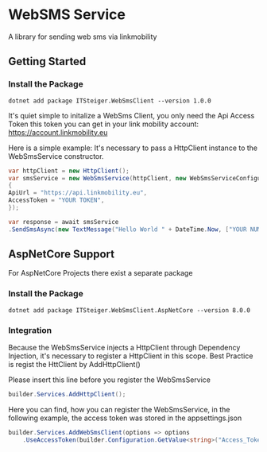 # WebSMS Service
A library for sending web sms via linkmobility

## Getting Started

### Install the Package
```shell
dotnet add package ITSteiger.WebSmsClient --version 1.0.0
```

It's quiet simple to initalize a WebSms Client, you only need the Api Access Token
this token you can get in your link mobility account:
https://account.linkmobility.eu

Here is a simple example:
It's necessary to pass a HttpClient instance to the WebSmsService constructor.
```csharp
var httpClient = new HttpClient();
var smsService = new WebSmsService(httpClient, new WebSmsServiceConfiguration
{
ApiUrl = "https://api.linkmobility.eu",
AccessToken = "YOUR TOKEN",
});

var response = await smsService
.SendSmsAsync(new TextMessage("Hello World " + DateTime.Now, ["YOUR NUMBER"]), CancellationToken.None);
```
## AspNetCore Support
For AspNetCore Projects there exist a separate package
### Install the Package
```shell
dotnet add package ITSteiger.WebSmsClient.AspNetCore --version 8.0.0
```
### Integration
Because the WebSmsService injects a HttpClient through Dependency Injection, it's necessary to register a HttpClient in this scope.
Best Practice is regist the HttClient by AddHttpClient()

Please insert this line before you register the WebSmsService
```csharp
builder.Services.AddHttpClient();
```
Here you can find, how you can register the WebSmsService, in the following example,
the access token was stored in the appsettings.json
```csharp
builder.Services.AddWebSmsClient(options => options
    .UseAccessToken(builder.Configuration.GetValue<string>("Access_Token")!));
```
 
